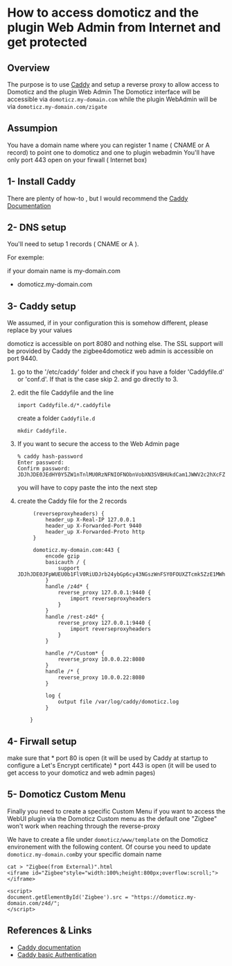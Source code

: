 # How to access domoticz and the plugin Web Admin from Internet and get protected

## Overview

The purpose is to use [Caddy](https://caddyserver.com/docs/) and setup a reverse proxy to allow access to Domoticz and the plugin Web Admin
The Domoticz interface will be accessible via `domoticz.my-domain.com` while the plugin WebAdmin will be via `domoticz.my-domain.com/zigate`
## Assumpion

You have a domain name where you can register 1 name ( CNAME or A record) to point one to domoticz and one to plugin webadmin
You'll have only port 443 open on your firwall ( Internet box)

## 1- Install Caddy

There are plenty of how-to , but I would recommend the [Caddy Documentation](https://caddyserver.com/docs/install#debian-ubuntu-raspbian)

## 2- DNS setup

You'll need to setup 1 records ( CNAME or A ).

For exemple:

if your domain name is my-domain.com

* domoticz.my-domain.com


## 3- Caddy setup

   We assumed, if in your configuration this is somehow different, please replace by your values
   
   domoticz is accessible on port 8080 and nothing else. The SSL support will be provided by Caddy
   the zigbee4domoticz web admin is accessible on port 9440.

1. go to the '/etc/caddy' folder and check if you have a folder 'Caddyfile.d' or 'conf.d'. If that is the case skip 2. and go directly to 3.

3. edit the file Caddyfile and the line
   ```
   import Caddyfile.d/*.caddyfile
   ```
   
   create a folder `Caddyfile.d`
   ```
   mkdir Caddyfile.
   ```

3. If you want to secure the access to the Web Admin page

   ```
   % caddy hash-password
   Enter password:
   Confirm password:
   JDJhJDE0JEdHY0Y5ZW1nTnlMU0RzNFNIOFNObnVobXN3SVBHUkdCam1JWWV2c2hXcFZSd3AwZ2JWOHdl
   ```
   you will have to copy paste the <hash password> into the next step
  
5. create the Caddy file for the 2 records

   ```
        (reverseproxyheaders) {
            header_up X-Real-IP 127.0.0.1
            header_up X-Forwarded-Port 9440
            header_up X-Forwarded-Proto http
        }

        domoticz.my-domain.com:443 {
            encode gzip
            basicauth / {
                support JDJhJDE0JFpWUEU0b1FlV0RiUDJrb24ybGp6cy43NGszWnFSY0FOUXZTcmk5ZzE1MWhDQnplUnFLdmNH
            }
            handle /z4d* {
                reverse_proxy 127.0.0.1:9440 {
                    import reverseproxyheaders
                }
            }
            handle /rest-z4d* {
                reverse_proxy 127.0.0.1:9440 {
                    import reverseproxyheaders
                }
            }

            handle /*/Custom* {
                reverse_proxy 10.0.0.22:8080
            }
            handle /* {
                reverse_proxy 10.0.0.22:8080
            }

            log {
                output file /var/log/caddy/domoticz.log
            }

       }	
     ```
	
## 4- Firwall setup
	
   make sure that
	* port 80 is open (it will be used by Caddy at startup to configure a Let's Encrypt certificate)
	* port 443 is open (it will be used to get access to your domoticz and web admin pages)

## 5- Domoticz Custom Menu
	
   Finally you need to create a specific Custom Menu if you want to access the WebUI plugin via the Domoticz Custom menu as the default one "Zigbee" won't work when reaching through the reverse-proxy

   We have to create a file under `domoticz/www/template` on the Domoticz environement with the following content. Of course you need to update `domoticz.my-domain.com`by your specific domain name
	
   ```
   cat > "Zigbee(from External)".html
   <iframe id="Zigbee"style="width:100%;height:800px;overflow:scroll;">
   </iframe>

   <script>
   document.getElementById('Zigbee').src = "https://domoticz.my-domain.com/z4d/";
   </script>
   ```
	
	
	
## References & Links
	
   * [Caddy documentation](https://caddyserver.com/docs/)
   * [Caddy basic Authentication](https://caddyserver.com/docs/caddyfile/directives/basicauth)

